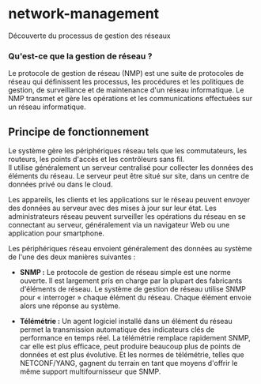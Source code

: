 # network-management
Découverte du processus de gestion des réseaux

### Qu'est-ce que la gestion de réseau ?
Le protocole de gestion de réseau (NMP) est une suite de protocoles de réseau qui définissent les processus, les procédures et les politiques de gestion, de surveillance et de maintenance d'un réseau informatique. Le NMP transmet et gère les opérations et les communications effectuées sur un réseau informatique.

## Principe de fonctionnement
Le système gère les périphériques réseau tels que les commutateurs, les routeurs, les points d'accès et les contrôleurs sans fil.<br>
Il utilise généralement un serveur centralisé pour collecter les données des éléments du réseau. Le serveur peut être situé sur site, dans un centre de données privé ou dans le cloud.<br>

Les appareils, les clients et les applications sur le réseau peuvent envoyer des données au serveur avec des mises à jour sur leur état. Les administrateurs réseau peuvent surveiller les opérations du réseau en se connectant au serveur, généralement via un navigateur Web ou une application pour smartphone.<br>

Les périphériques réseau envoient généralement des données au système de l'une des deux manières suivantes :

* **SNMP :** Le protocole de gestion de réseau simple est une norme ouverte. Il est largement pris en charge par la plupart des fabricants d'éléments de réseau. Le système de gestion de réseau utilise SNMP pour « interroger » chaque élément du réseau. Chaque élément envoie alors une réponse au système.

* **Télémétrie :** Un agent logiciel installé dans un élément du réseau permet la transmission automatique des indicateurs clés de performance en temps réel. La télémétrie remplace rapidement SNMP, car elle est plus efficace, peut produire beaucoup plus de points de données et est plus évolutive. Et les normes de télémétrie, telles que NETCONF/YANG, gagnent du terrain en tant que moyens d'offrir le même support multifournisseur que SNMP.
